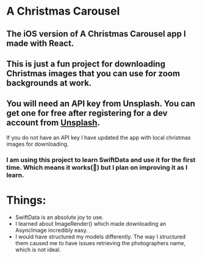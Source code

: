# A Christmas Carousel
## The iOS version of A Christmas Carousel app I made with React.
## This is just a fun project for downloading Christmas images that you can use for zoom backgrounds at work.

## You will need an API key from Unsplash. You can get one for free after registering for a dev account from [Unsplash](https://unsplash.com).  
If you do not have an API key I have updated the app with local christmas images for downloading.

### I am using this project to learn SwiftData and use it for the first time. Which means it works(🤞) but I plan on improving it as I learn.

# Things:
 - SwiftData is an absolute joy to use.
 - I learned about ImageRender() which made downloading an AsyncImage incredibly easy.
 - I would have structured my models differently. The way I structured them caused me to have issues retrieving the photographers name, which is not ideal.
